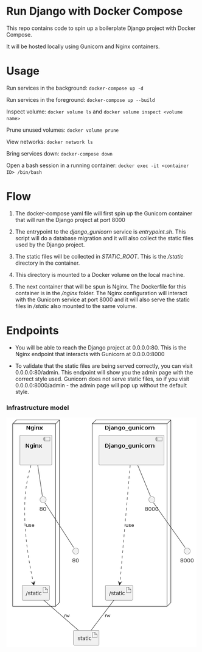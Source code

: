 # Run Django with Docker Compose

This repo contains code to spin up a boilerplate Django project with Docker Compose.

It will be hosted locally using Gunicorn and Nginx containers.


# Usage

Run services in the background:
`docker-compose up -d`

Run services in the foreground:
`docker-compose up --build`

Inspect volume:
`docker volume ls`
and
`docker volume inspect <volume name>`

Prune unused volumes:
`docker volume prune`

View networks:
`docker network ls`

Bring services down:
`docker-compose down`

Open a bash session in a running container:
`docker exec -it <container ID> /bin/bash`


# Flow

1. The docker-compose yaml file will first spin up the Gunicorn container that will run the Django project at port 8000

2. The entrypoint to the *django_gunicorn* service is *entrypoint.sh*. This script will do a database migration and it will also collect the static files used by the Django project.

3. The static files will be collected in *STATIC_ROOT*. This is the */static* directory in the container.

4. This directory is mounted to a Docker volume on the local machine.

5. The next container that will be spun is Nginx. The Dockerfile for this container is in the */nginx* folder. The Nginx configuration will interact with the Gunicorn service at port 8000 and it will also serve the static files in */static* also mounted to the same volume.


# Endpoints

* You will be able to reach the Django project at 0.0.0.0:80. This is the Nginx endpoint that interacts with Gunicorn at 0.0.0.0:8000

* To validate that the static files are being served correctly, you can visit 0.0.0.0:80/admin. This endpoint will show you the admin page with the correct style used.
Gunicorn does not serve static files, so if you visit 0.0.0.0:8000/admin - the admin page will pop up without the default style.



### Infrastructure model

![Infrastructure model](infrastructure_model.png)